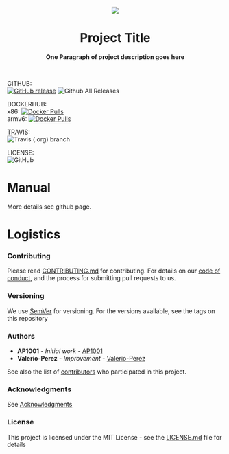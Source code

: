 <p align="center">
  <img src="https://www.lucidchart.com/publicSegments/view/29425bed-466b-494b-9eed-d58802ef3065/image.png">
</p>

<h1 align="center"> Project Title </h1>
<p align="center">
  <b >One Paragraph of project description goes here</b>
</p>
<br>

GITHUB:  
[![GitHub release](https://img.shields.io/github/release/elespejo/dnsmasq.svg)](https://github.com/elespejo/dnsmasq/releases)
![Github All Releases](https://img.shields.io/github/downloads/elespejo/dnsmasq/total.svg)

DOCKERHUB:  
x86: [![Docker Pulls](https://img.shields.io/docker/pulls/elespejo/dnsmasq-x86.svg)](https://hub.docker.com/r/elespejo/dnsmasq-x86/tags/)  
armv6: [![Docker Pulls](https://img.shields.io/docker/pulls/elespejo/dnsmasq-x86.svg)](https://hub.docker.com/r/elespejo/dnsmasq-armv6/tags/)

TRAVIS:  
![Travis (.org) branch](https://img.shields.io/travis/elespejo/dnsmasq/master.svg)

LICENSE:  
![GitHub](https://img.shields.io/github/license/elespejo/dnsmasq.svg)

# Manual

More details see github page.


# Logistics

### Contributing

Please read [CONTRIBUTING.md](https://github.com/elespejo/dnsmasq/blob/master/.github/CONTRIBUTING.md) for contributing.
For details on our [code of conduct](https://github.com/elespejo/dnsmasq/blob/master/.github/CODE_OF_CONDUCT.md), and the process for submitting pull requests to us.

### Versioning

We use [SemVer](http://semver.org/) for versioning. For the versions available, see the tags on this repository

### Authors

* **AP1001** - *Initial work* - [AP1001](https://github.com/AP1001)
* **Valerio-Perez** - *Improvement* - [Valerio-Perez](https://github.com/Valerio-Perez)

See also the list of [contributors](https://github.com/elespejo/dnsmasq/graphs/contributors) who participated in this project.

### Acknowledgments

See [Acknowledgments](https://github.com/elespejo/dnsmasq/blob/master/.github/ACKNOWLEDGMENTS.md)


### License

This project is licensed under the MIT License - see the [LICENSE.md](https://github.com/elespejo/dnsmasq/blob/master/LICENSE.md) file for details


